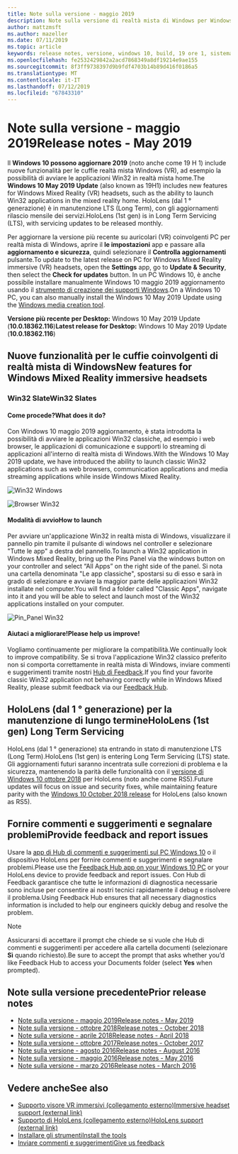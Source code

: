 ```yaml
---
title: Note sulla versione - maggio 2019
description: Note sulla versione di realtà mista di Windows per Windows 10 potrebbero 2019 aggiornare (noto anche come 19H 1).
author: mattzmsft
ms.author: mazeller
ms.date: 07/11/2019
ms.topic: article
keywords: release notes, versione, windows 10, build, 19 ore 1, sistema operativo, maggio 2019
ms.openlocfilehash: fe2532429842a2acd7868349a8df19214e9ae155
ms.sourcegitcommit: 8f3ff9738397d9b9fdf4703b14b89d416f0186a5
ms.translationtype: MT
ms.contentlocale: it-IT
ms.lasthandoff: 07/12/2019
ms.locfileid: "67843310"
---
```

# <a name="release-notes---may-2019"></a><span data-ttu-id="a8680-104">Note sulla versione - maggio 2019</span><span class="sxs-lookup"><span data-stu-id="a8680-104">Release notes - May 2019</span></span>

<span data-ttu-id="a8680-105">Il **Windows 10 possono aggiornare 2019** (noto anche come 19 H 1) include nuove funzionalità per le cuffie realtà mista Windows (VR), ad esempio la possibilità di avviare le applicazioni Win32 in realtà mista home.</span><span class="sxs-lookup"><span data-stu-id="a8680-105">The **Windows 10 May 2019 Update** (also known as 19H1) includes new features for Windows Mixed Reality (VR) headsets, such as the ability to launch Win32 applications in the mixed reality home.</span></span> <span data-ttu-id="a8680-106">HoloLens (dal 1 ° generazione) è in manutenzione LTS (Long Term), con gli aggiornamenti rilascio mensile dei servizi.</span><span class="sxs-lookup"><span data-stu-id="a8680-106">HoloLens (1st gen) is in Long Term Servicing (LTS), with servicing updates to be released monthly.</span></span>

<span data-ttu-id="a8680-107">Per aggiornare la versione più recente su auricolari (VR) coinvolgenti PC per realtà mista di Windows, aprire il **le impostazioni** app e passare alla **aggiornamento e sicurezza**, quindi selezionare il **Controlla aggiornamenti** pulsante.</span><span class="sxs-lookup"><span data-stu-id="a8680-107">To update to the latest release on PC for Windows Mixed Reality immersive (VR) headsets, open the **Settings** app, go to **Update & Security**, then select the **Check for updates** button.</span></span> <span data-ttu-id="a8680-108">In un PC Windows 10, è anche possibile installare manualmente Windows 10 maggio 2019 aggiornamento usando il [strumento di creazione dei supporti Windows](https://www.microsoft.com/software-download/windows10).</span><span class="sxs-lookup"><span data-stu-id="a8680-108">On a Windows 10 PC, you can also manually install the Windows 10 May 2019 Update using the [Windows media creation tool](https://www.microsoft.com/software-download/windows10).</span></span>

<span data-ttu-id="a8680-109">**Versione più recente per Desktop:** Windows 10 May 2019 Update (**10.0.18362.116**)</span><span class="sxs-lookup"><span data-stu-id="a8680-109">**Latest release for Desktop:** Windows 10 May 2019 Update (**10.0.18362.116**)</span></span><br>

## <a name="new-features-for-windows-mixed-reality-immersive-headsets"></a><span data-ttu-id="a8680-110">Nuove funzionalità per le cuffie coinvolgenti di realtà mista di Windows</span><span class="sxs-lookup"><span data-stu-id="a8680-110">New features for Windows Mixed Reality immersive headsets</span></span>

### <a name="win32-slates"></a><span data-ttu-id="a8680-111">Win32 Slate</span><span class="sxs-lookup"><span data-stu-id="a8680-111">Win32 Slates</span></span>

#### <a name="what-does-it-do"></a><span data-ttu-id="a8680-112">Come procede?</span><span class="sxs-lookup"><span data-stu-id="a8680-112">What does it do?</span></span> 
<span data-ttu-id="a8680-113">Con Windows 10 maggio 2019 aggiornamento, è stata introdotta la possibilità di avviare le applicazioni Win32 classiche, ad esempio i web browser, le applicazioni di comunicazione e supporti lo streaming di applicazioni all'interno di realtà mista di Windows.</span><span class="sxs-lookup"><span data-stu-id="a8680-113">With the Windows 10 May 2019 update, we have introduced the ability to launch classic Win32 applications such as web browsers, communication applications and media streaming applications while inside Windows Mixed Reality.</span></span> 

![Win32 Windows](images/mr-win32-slates-1.png)

![Browser Win32](images/mr-win32-slates-2.png)

#### <a name="how-to-launch"></a><span data-ttu-id="a8680-116">Modalità di avvio</span><span class="sxs-lookup"><span data-stu-id="a8680-116">How to launch</span></span>
<span data-ttu-id="a8680-117">Per avviare un'applicazione Win32 in realtà mista di Windows, visualizzare il pannello pin tramite il pulsante di windows nel controller e selezionare "Tutte le app" a destra del pannello.</span><span class="sxs-lookup"><span data-stu-id="a8680-117">To launch a Win32 application in Windows Mixed Reality, bring up the Pins Panel via the windows button on your controller and select “All Apps” on the right side of the panel.</span></span>  <span data-ttu-id="a8680-118">Si nota una cartella denominata "Le app classiche", spostarsi su di esso e sarà in grado di selezionare e avviare la maggior parte delle applicazioni Win32 installate nel computer.</span><span class="sxs-lookup"><span data-stu-id="a8680-118">You will find a folder called "Classic Apps", navigate into it and you will be able to select and launch most of the Win32 applications installed on your computer.</span></span>

![Pin_Panel Win32](images/mr-win32-slates-pinspanel.png)

#### <a name="please-help-us-improve"></a><span data-ttu-id="a8680-120">Aiutaci a migliorare!</span><span class="sxs-lookup"><span data-stu-id="a8680-120">Please help us improve!</span></span>
<span data-ttu-id="a8680-121">Vogliamo continuamente per migliorare la compatibilità.</span><span class="sxs-lookup"><span data-stu-id="a8680-121">We continually look to improve compatibility.</span></span>  <span data-ttu-id="a8680-122">Se si trova l'applicazione Win32 classico preferito non si comporta correttamente in realtà mista di Windows, inviare commenti e suggerimenti tramite nostri [Hub di Feedback](https://support.microsoft.com/en-us/help/4021566/windows-10-send-feedback-to-microsoft-with-feedback-hub).</span><span class="sxs-lookup"><span data-stu-id="a8680-122">If you find your favorite classic Win32 application not behaving correctly while in Windows Mixed Reality, please submit feedback via our [Feedback Hub](https://support.microsoft.com/en-us/help/4021566/windows-10-send-feedback-to-microsoft-with-feedback-hub).</span></span>

## <a name="hololens-1st-gen-long-term-servicing"></a><span data-ttu-id="a8680-123">HoloLens (dal 1 ° generazione) per la manutenzione di lungo termine</span><span class="sxs-lookup"><span data-stu-id="a8680-123">HoloLens (1st gen) Long Term Servicing</span></span>

<span data-ttu-id="a8680-124">HoloLens (dal 1 ° generazione) sta entrando in stato di manutenzione LTS (Long Term).</span><span class="sxs-lookup"><span data-stu-id="a8680-124">HoloLens (1st gen) is entering Long Term Servicing (LTS) state.</span></span> <span data-ttu-id="a8680-125">Gli aggiornamenti futuri saranno incentrata sulle correzioni di problema e la sicurezza, mantenendo la parità delle funzionalità con il [versione di Windows 10 ottobre 2018](release-notes-october-2018.md) per HoloLens (noto anche come RS5).</span><span class="sxs-lookup"><span data-stu-id="a8680-125">Future updates will focus on issue and security fixes, while maintaining feature parity with the [Windows 10 October 2018 release](release-notes-october-2018.md) for HoloLens (also known as RS5).</span></span> 

## <a name="provide-feedback-and-report-issues"></a><span data-ttu-id="a8680-126">Fornire commenti e suggerimenti e segnalare problemi</span><span class="sxs-lookup"><span data-stu-id="a8680-126">Provide feedback and report issues</span></span>

<span data-ttu-id="a8680-127">Usare la [app di Hub di commenti e suggerimenti sul PC Windows 10](give-us-feedback.md) o il dispositivo HoloLens per fornire commenti e suggerimenti e segnalare problemi.</span><span class="sxs-lookup"><span data-stu-id="a8680-127">Please use the [Feedback Hub app on your Windows 10 PC](give-us-feedback.md) or your HoloLens device to provide feedback and report issues.</span></span> <span data-ttu-id="a8680-128">Con Hub di Feedback garantisce che tutte le informazioni di diagnostica necessarie sono incluse per consentire ai nostri tecnici rapidamente il debug e risolvere il problema.</span><span class="sxs-lookup"><span data-stu-id="a8680-128">Using Feedback Hub ensures that all necessary diagnostics information is included to help our engineers quickly debug and resolve the problem.</span></span>

>[!NOTE]
><span data-ttu-id="a8680-129">Assicurarsi di accettare il prompt che chiede se si vuole che Hub di commenti e suggerimenti per accedere alla cartella documenti (selezionare **Sì** quando richiesto).</span><span class="sxs-lookup"><span data-stu-id="a8680-129">Be sure to accept the prompt that asks whether you’d like Feedback Hub to access your Documents folder (select **Yes** when prompted).</span></span>

## <a name="prior-release-notes"></a><span data-ttu-id="a8680-130">Note sulla versione precedente</span><span class="sxs-lookup"><span data-stu-id="a8680-130">Prior release notes</span></span>

* [<span data-ttu-id="a8680-131">Note sulla versione - maggio 2019</span><span class="sxs-lookup"><span data-stu-id="a8680-131">Release notes - May 2019</span></span>](release-notes-may-2019.md)
* [<span data-ttu-id="a8680-132">Note sulla versione - ottobre 2018</span><span class="sxs-lookup"><span data-stu-id="a8680-132">Release notes - October 2018</span></span>](release-notes-october-2018.md)
* [<span data-ttu-id="a8680-133">Note sulla versione - aprile 2018</span><span class="sxs-lookup"><span data-stu-id="a8680-133">Release notes - April 2018</span></span>](release-notes-april-2018.md)
* [<span data-ttu-id="a8680-134">Note sulla versione - ottobre 2017</span><span class="sxs-lookup"><span data-stu-id="a8680-134">Release notes - October 2017</span></span>](release-notes-october-2017.md)
* [<span data-ttu-id="a8680-135">Note sulla versione - agosto 2016</span><span class="sxs-lookup"><span data-stu-id="a8680-135">Release notes - August 2016</span></span>](release-notes-august-2016.md)
* [<span data-ttu-id="a8680-136">Note sulla versione - maggio 2016</span><span class="sxs-lookup"><span data-stu-id="a8680-136">Release notes - May 2016</span></span>](release-notes-may-2016.md)
* [<span data-ttu-id="a8680-137">Note sulla versione - marzo 2016</span><span class="sxs-lookup"><span data-stu-id="a8680-137">Release notes - March 2016</span></span>](release-notes-march-2016.md)

## <a name="see-also"></a><span data-ttu-id="a8680-138">Vedere anche</span><span class="sxs-lookup"><span data-stu-id="a8680-138">See also</span></span>
* [<span data-ttu-id="a8680-139">Supporto visore VR immersivi (collegamento esterno)</span><span class="sxs-lookup"><span data-stu-id="a8680-139">Immersive headset support (external link)</span></span>](https://docs.microsoft.com/windows/mixed-reality/enthusiast-guide/troubleshooting-windows-mixed-reality)
* [<span data-ttu-id="a8680-140">Supporto di HoloLens (collegamento esterno)</span><span class="sxs-lookup"><span data-stu-id="a8680-140">HoloLens support (external link)</span></span>](https://support.microsoft.com/products/hololens)
* [<span data-ttu-id="a8680-141">Installare gli strumenti</span><span class="sxs-lookup"><span data-stu-id="a8680-141">Install the tools</span></span>](install-the-tools.md)
* [<span data-ttu-id="a8680-142">Inviare commenti e suggerimenti</span><span class="sxs-lookup"><span data-stu-id="a8680-142">Give us feedback</span></span>](give-us-feedback.md)

